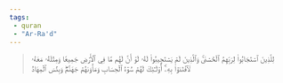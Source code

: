 ```yaml
---
tags: 
 - quran 
 - "Ar-Ra'd"
---
```


> لِلَّذِينَ ٱسۡتَجَابُواْ لِرَبِّهِمُ ٱلۡحُسۡنَىٰۚ وَٱلَّذِينَ لَمۡ يَسۡتَجِيبُواْ لَهُۥ لَوۡ أَنَّ لَهُم مَّا فِي ٱلۡأَرۡضِ جَمِيعٗا وَمِثۡلَهُۥ مَعَهُۥ لَٱفۡتَدَوۡاْ بِهِۦٓۚ أُوْلَـٰٓئِكَ لَهُمۡ سُوٓءُ ٱلۡحِسَابِ وَمَأۡوَىٰهُمۡ جَهَنَّمُۖ وَبِئۡسَ ٱلۡمِهَادُ
